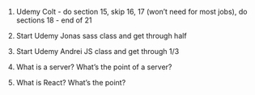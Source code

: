 1. Udemy Colt - do section 15, skip 16, 17 (won’t need for most jobs), do sections 18 - end of 21

2. Start Udemy Jonas sass class and get through half

3. Start Udemy Andrei JS class and get through 1/3

4. What is a server? What’s the point of a server?

5. What is React? What’s the point?